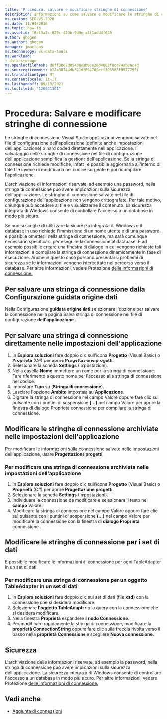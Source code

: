 ```yaml
---
title: 'Procedura: salvare e modificare stringhe di connessione'
description: Informazioni su come salvare e modificare le stringhe di connessione in Visual Studio applicazioni. Salvare o modificare una stringa di connessione direttamente nelle impostazioni dell'applicazione.
ms.custom: SEO-VS-2020
ms.date: 11/04/2016
ms.topic: how-to
ms.assetid: f8ef3a2c-029c-423b-9d9e-a4f1add4f640
author: ghogen
ms.author: ghogen
manager: jmartens
ms.technology: vs-data-tools
ms.workload:
- data-storage
ms.openlocfilehash: d6ff3b07d05430ebb8ce26d4003f8ce74ab8ac4d
ms.sourcegitcommit: b12a38744db371d2894769ecf305585f9577792f
ms.translationtype: MT
ms.contentlocale: it-IT
ms.lasthandoff: 09/13/2021
ms.locfileid: "126631301"
---
```

# <a name="how-to-save-and-edit-connection-strings"></a>Procedura: Salvare e modificare stringhe di connessione
Le stringhe di connessione Visual Studio applicazioni vengono salvate nel file di configurazione dell'applicazione (definite anche impostazioni dell'applicazione) o hard coded direttamente nell'applicazione. Il salvataggio delle stringhe di connessione nel file di configurazione dell'applicazione semplifica la gestione dell'applicazione. Se la stringa di connessione richiede modifiche, infatti, è possibile aggiornarla all'interno di tale file invece di modificarla nel codice sorgente e poi ricompilare l'applicazione.

L'archiviazione di informazioni riservate, ad esempio una password, nella stringa di connessione può avere implicazioni sulla sicurezza dell'applicazione. Le stringhe di connessione salvate nel file di configurazione dell'applicazione non vengono crittografate. Per tale motivo, chiunque può accedere al file e visualizzarne il contenuto. La sicurezza integrata di Windows consente di controllare l'accesso a un database in modo più sicuro.

Se non si sceglie di utilizzare la sicurezza integrata di Windows e il database in uso richiede l'immissione di un nome utente e di una password, è possibile ometterli nella stringa di connessione, ma sarà comunque necessario specificarli per eseguire la connessione al database. È ad esempio possibile creare una finestra di dialogo in cui vengono richieste tali informazioni e compilare la stringa di connessione dinamicamente in fase di esecuzione. Anche in questo caso possono presentarsi problemi di sicurezza se le informazioni vengono intercettate nel percorso verso il database.
Per altre informazioni, vedere Protezione [delle informazioni di connessione.](/dotnet/framework/data/adonet/protecting-connection-information)

## <a name="to-save-a-connection-string-from-within-the-data-source-configuration-wizard"></a>Per salvare una stringa di connessione dalla Configurazione guidata origine dati
Nella Configurazione **guidata origine dati** selezionare l'opzione per salvare la connessione nella pagina Salva stringa di connessione nel file di configurazione **dell'applicazione** .

## <a name="to-save-a-connection-string-directly-into-application-settings"></a>Per salvare una stringa di connessione direttamente nelle impostazioni dell'applicazione
1. In **Esplora soluzioni** fare doppio clic sull'icona **Progetto** (Visual Basic) o **Proprietà** (C#) per aprire **Progettazione progetti**.
1. Selezionare la scheda **Settings** (Impostazioni).
1. Nella casella **Nome** immettere un nome per la stringa di connessione. Fare riferimento a questo nome per l'accesso alla stringa di connessione nel codice.
1. Impostare **Tipo** su (**Stringa di connessione**).
1. Lasciare l'opzione **Ambito** impostata su **Applicazione**.
1. Digitare la stringa  di connessione nel campo Valore oppure fare clic sul pulsante  con i puntini di sospensione **(...)** nel campo Valore per aprire la finestra di dialogo Proprietà connessione per compilare la stringa di connessione. 

## <a name="edit-connection-strings-stored-in-application-settings"></a>Modificare le stringhe di connessione archiviate nelle impostazioni dell'applicazione
Per modificare le informazioni sulla connessione salvate nelle impostazioni dell'applicazione, usare **Progettazione progetti**.

### <a name="to-edit-a-connection-string-stored-in-application-settings"></a>Per modificare una stringa di connessione archiviata nelle impostazioni dell'applicazione
1. In **Esplora soluzioni** fare doppio clic sull'icona **Progetto** (Visual Basic) o **Proprietà** (C#) per aprire **Progettazione progetti**.
1. Selezionare la scheda **Settings** (Impostazioni).
1. Individuare la connessione da modificare e selezionare il testo nel **campo** Valore.
1. Modificare la stringa  di connessione nel campo Valore oppure fare  clic sul pulsante con i puntini di sospensione **(...)** nel campo Valore per modificare la connessione con la finestra di **dialogo Proprietà** connessione .

## <a name="edit-connection-strings-for-datasets"></a>Modificare le stringhe di connessione per i set di dati
È possibile modificare le informazioni di connessione per ogni TableAdapter in un set di dati.

### <a name="to-edit-a-connection-string-for-a-tableadapter-in-a-dataset"></a>Per modificare una stringa di connessione per un oggetto TableAdapter in un set di dati
1. In **Esplora soluzioni** fare doppio clic sul set di dati (file **xsd)** con la connessione che si desidera modificare.
1. Selezionare **l'oggetto TableAdapter** o la query con la connessione che si desidera modificare.
1. Nella finestra **Proprietà** espandere il **nodo Connessione**.
1. Per modificare rapidamente la stringa di connessione, modificare la **proprietà ConnectionString** oppure fare clic sulla freccia rivolta verso il basso nella **proprietà Connessione** e scegliere **Nuova connessione.**

## <a name="security"></a>Sicurezza
L'archiviazione delle informazioni riservate, ad esempio la password, nella stringa di connessione può avere implicazioni sulla sicurezza dell'applicazione. La sicurezza integrata di Windows consente di controllare l'accesso a un database in modo più sicuro.
Per altre informazioni, vedere Protezione [delle informazioni di connessione.](/dotnet/framework/data/adonet/protecting-connection-information)

## <a name="see-also"></a>Vedi anche

- [Aggiunta di connessioni](../data-tools/add-new-connections.md)
